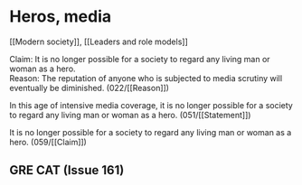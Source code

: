 # Heros, media

[[Modern society]], [[Leaders and role models]]

Claim: It is no longer possible for a society to regard any living man or woman as a hero.<br>
Reason: The reputation of anyone who is subjected to media scrutiny will eventually be diminished. (022/[[Reason]])

In this age of intensive media coverage, it is no longer possible for a society to regard any living man or woman as a hero.
(051/[[Statement]])

It is no longer possible for a society to regard any living man or woman as a hero.
(059/[[Claim]])

## GRE CAT (Issue 161)